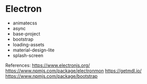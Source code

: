 # Electron
- animatecss
- async
- base-project
- bootstrap
- loading-assets
- material-design-lite
- splash-screen

References:
https://www.electronjs.org/
https://www.npmjs.com/package/electronmon
https://getmdl.io/
https://www.npmjs.com/package/bootstrap
